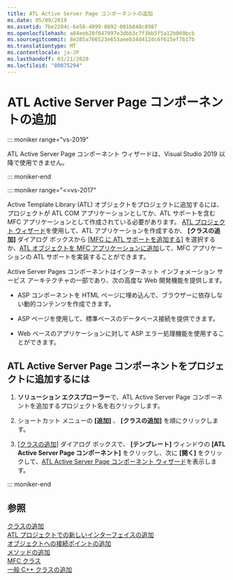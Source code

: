 ```yaml
---
title: ATL Active Server Page コンポーネントの追加
ms.date: 05/09/2019
ms.assetid: 7be2204c-6e58-4099-8892-001b848c8987
ms.openlocfilehash: a84eeb20f047097e3dbb3c7f3bb5f5a12b069bcb
ms.sourcegitcommit: 8e285a766523e653aeeb34d412dc6f615ef7b17b
ms.translationtype: MT
ms.contentlocale: ja-JP
ms.lasthandoff: 03/21/2020
ms.locfileid: "80075294"
---
```

# <a name="adding-an-atl-active-server-page-component"></a>ATL Active Server Page コンポーネントの追加

::: moniker range="vs-2019"

ATL Active Server Page コンポーネント ウィザードは、Visual Studio 2019 以降で使用できません。

::: moniker-end

::: moniker range="<=vs-2017"

Active Template Library (ATL) オブジェクトをプロジェクトに追加するには、プロジェクトが ATL COM アプリケーションとしてか、ATL サポートを含む MFC アプリケーションとして作成されている必要があります。 [ATL プロジェクト ウィザード](../../atl/reference/atl-project-wizard.md)を使用して、ATL アプリケーションを作成するか、 **[クラスの追加]** ダイアログ ボックスから [[MFC に ATL サポートを追加する]](../../ide/add-class-dialog-box.md) を選択するか、[ATL オブジェクトを MFC アプリケーションに追加](../../mfc/reference/adding-atl-support-to-your-mfc-project.md)して、MFC アプリケーションの ATL サポートを実装することができます。

Active Server Pages コンポーネントはインターネット インフォメーション サービス アーキテクチャの一部であり、次の高度な Web 開発機能を提供します。

- ASP コンポーネントを HTML ページに埋め込んで、ブラウザーに依存しない動的コンテンツを作成できます。

- ASP ページを使用して、標準ベースのデータベース接続を提供できます。

- Web ベースのアプリケーションに対して ASP エラー処理機能を使用することができます。

## <a name="to-add-an-atl-active-server-pages-component-to-your-project"></a>ATL Active Server Page コンポーネントをプロジェクトに追加するには

1. **ソリューション エクスプローラー**で、ATL Active Server Page コンポーネントを追加するプロジェクト名を右クリックします。

1. ショートカット メニューの **[追加]** 、 **[クラスの追加]** を順にクリックします。

1. [[クラスの追加]](../../ide/add-class-dialog-box.md) ダイアログ ボックスで、 **[テンプレート]** ウィンドウの **[ATL Active Server Page コンポーネント]** をクリックし、次に **[開く]** をクリックして、[ATL Active Server Page コンポーネント ウィザード](../../atl/reference/atl-active-server-page-component-wizard.md)を表示します。

::: moniker-end

## <a name="see-also"></a>参照

[クラスの追加](../../ide/adding-a-class-visual-cpp.md)<br/>
[ATL プロジェクトでの新しいインターフェイスの追加](../../atl/reference/adding-a-new-interface-in-an-atl-project.md)<br/>
[オブジェクトへの接続ポイントの追加](../../atl/adding-connection-points-to-an-object.md)<br/>
[メソッドの追加](../../ide/adding-a-method-visual-cpp.md)<br/>
[MFC クラス](../../mfc/reference/adding-an-mfc-class.md)<br/>
[一般 C++ クラスの追加](../../ide/adding-a-generic-cpp-class.md)
